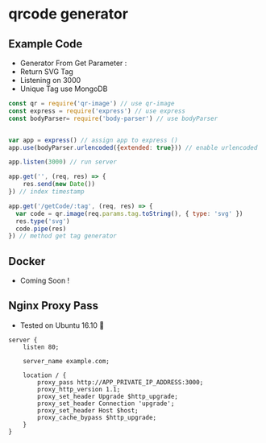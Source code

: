 # qrcode generator

## Example Code

 - Generator From Get Parameter : 
 - Return SVG Tag
 - Listening on 3000
 - Unique Tag use MongoDB

```javascript
const qr = require('qr-image') // use qr-image
const express = require('express') // use express
const bodyParser= require('body-parser') // use bodyParser


var app = express() // assign app to express ()
app.use(bodyParser.urlencoded({extended: true})) // enable urlencoded

app.listen(3000) // run server

app.get('', (req, res) => {
    res.send(new Date())
}) // index timestamp

app.get('/getCode/:tag', (req, res) => {  
  var code = qr.image(req.params.tag.toString(), { type: 'svg' })
  res.type('svg')
  code.pipe(res)
}) // method get tag generator

```

## Docker 

- Coming Soon !

## Nginx Proxy Pass

- Tested on Ubuntu 16.10 :cake:
```
server {
    listen 80;

    server_name example.com;

    location / {
        proxy_pass http://APP_PRIVATE_IP_ADDRESS:3000;
        proxy_http_version 1.1;
        proxy_set_header Upgrade $http_upgrade;
        proxy_set_header Connection 'upgrade';
        proxy_set_header Host $host;
        proxy_cache_bypass $http_upgrade;
    }
}
```
